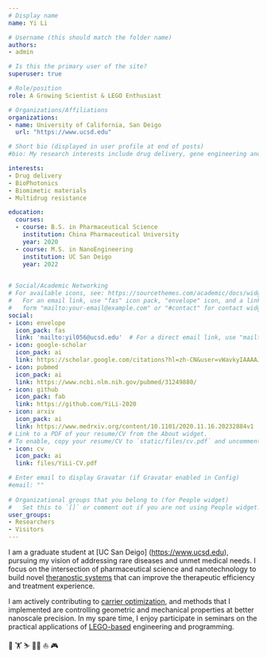 ```yaml
---
# Display name
name: Yi Li

# Username (this should match the folder name)
authors:
- admin

# Is this the primary user of the site?
superuser: true

# Role/position
role: A Growing Scientist & LEGO Enthusiast 

# Organizations/Affiliations
organizations:
- name: University of California, San Deigo
  url: "https://www.ucsd.edu"

# Short bio (displayed in user profile at end of posts)
#bio: My research interests include drug delivery, gene engineering and tumor pharmacology.

interests:
- Drug delivery
- BioPhotonics
- Biomimetic materials
- Multidrug resistance

education:
  courses:
  - course: B.S. in Pharmaceutical Science
    institution: China Pharmaceutical University
    year: 2020
  - course: M.S. in NanoEngineering
    institution: UC San Deigo
    year: 2022
    

# Social/Academic Networking
# For available icons, see: https://sourcethemes.com/academic/docs/widgets/#icons
#   For an email link, use "fas" icon pack, "envelope" icon, and a link in the
#   form "mailto:your-email@example.com" or "#contact" for contact widget.
social:
- icon: envelope
  icon_pack: fas
  link: 'mailto:yil056@ucsd.edu'  # For a direct email link, use "mailto:test@example.org".
- icon: google-scholar
  icon_pack: ai
  link: https://scholar.google.com/citations?hl=zh-CN&user=vWavkyIAAAAJ
- icon: pubmed
  icon_pack: ai
  link: https://www.ncbi.nlm.nih.gov/pubmed/31249880/
- icon: github
  icon_pack: fab
  link: https://github.com/YiLi-2020
- icon: arxiv
  icon_pack: ai
  link: https://www.medrxiv.org/content/10.1101/2020.11.16.20232884v1
# Link to a PDF of your resume/CV from the About widget.
# To enable, copy your resume/CV to `static/files/cv.pdf` and uncomment the lines below.  
- icon: cv
  icon_pack: ai
  link: files/YiLi-CV.pdf

# Enter email to display Gravatar (if Gravatar enabled in Config)
#email: ""
  
# Organizational groups that you belong to (for People widget)
#   Set this to `[]` or comment out if you are not using People widget.  
user_groups:
- Researchers
- Visitors
---
```


I am a graduate student at [UC San Deigo] (https://www.ucsd.edu), pursuing my vision of addressing rare diseases and unmet medical needs. I focus on the intersection of pharmaceutical science and nanotechnology to build novel [theranostic systems](#publication) that can improve the therapeutic efficiency and treatment experience.

I am actively contributing to [carrier optimization](#projects), and methods that I implemented are controlling geometric and mechanical properties at better nanoscale precision. In my spare time, I enjoy participate in seminars on the practical applications of [LEGO-based](#slider) engineering and programming.

🤖 🏋️‍ ⛷️ 🚣‍♂️ ⛵ 🎮
